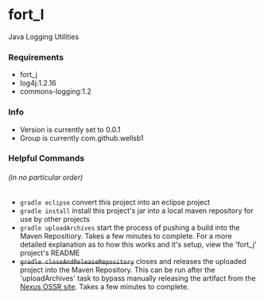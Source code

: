 # fort_l
Java Logging Utilities

### Requirements
* fort_j 
* log4j:1.2.16
* commons-logging:1.2

### Info
* Version is currently set to 0.0.1
* Group is currently com.github.wellsb1 

### Helpful Commands
###### (in no particular order)
* ``gradle eclipse`` convert this project into an eclipse project
* ``gradle install`` install this project's jar into a local maven repository for use by other projects
* ``gradle uploadArchives`` start the process of pushing a build into the Maven Repositiory.  Takes a few minutes to complete.  For a more detailed explanation as to how this works and it's setup, view the 'fort_j' project's README
* ~~``gradle closeAndReleaseRepository``~~ closes and releases the uploaded project into the Maven Repository.  This can be run after the 'uploadArchives' task to bypass manually releasing the artifact from the [Nexus OSSR site](https://oss.sonatype.org/).  Takes a few minutes to complete.